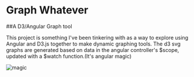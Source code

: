 # Graph Whatever

##A D3/Angular Graph tool 

This project is something I've been tinkering with as a way to explore using Angular and D3.js together to make dynamic graphing tools. The d3 svg graphs are generated based on data in the angular controller's $scope, updated with a $watch function.(It's angular magic)


![magic](http://i.giphy.com/ujUdrdpX7Ok5W.gif)
